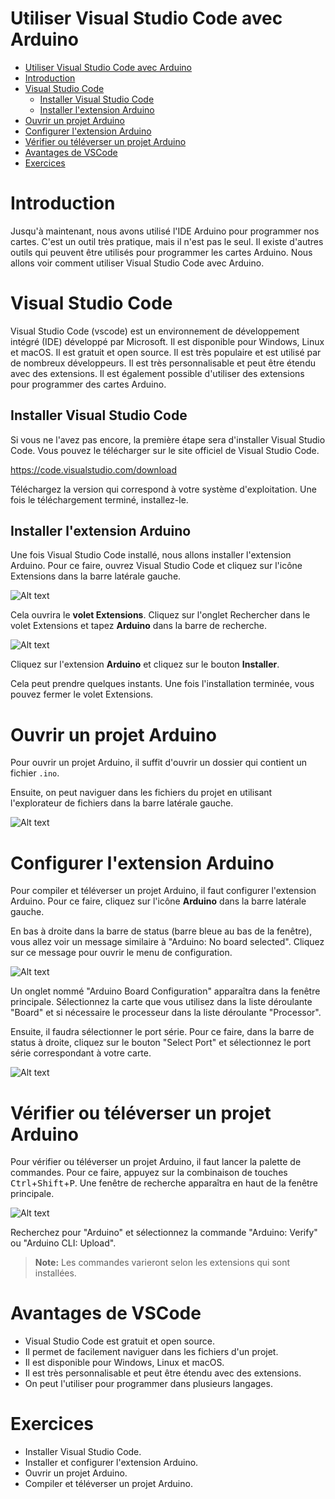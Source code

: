# Utiliser Visual Studio Code avec Arduino

- [Utiliser Visual Studio Code avec Arduino](#utiliser-visual-studio-code-avec-arduino)
- [Introduction](#introduction)
- [Visual Studio Code](#visual-studio-code)
  - [Installer Visual Studio Code](#installer-visual-studio-code)
  - [Installer l'extension Arduino](#installer-lextension-arduino)
- [Ouvrir un projet Arduino](#ouvrir-un-projet-arduino)
- [Configurer l'extension Arduino](#configurer-lextension-arduino)
- [Vérifier ou téléverser un projet Arduino](#vérifier-ou-téléverser-un-projet-arduino)
- [Avantages de VSCode](#avantages-de-vscode)
- [Exercices](#exercices)


# Introduction
Jusqu'à maintenant, nous avons utilisé l'IDE Arduino pour programmer nos cartes. C'est un outil très pratique, mais il n'est pas le seul. Il existe d'autres outils qui peuvent être utilisés pour programmer les cartes Arduino. Nous allons voir comment utiliser Visual Studio Code avec Arduino.

# Visual Studio Code
Visual Studio Code (vscode) est un environnement de développement intégré (IDE) développé par Microsoft. Il est disponible pour Windows, Linux et macOS. Il est gratuit et open source. Il est très populaire et est utilisé par de nombreux développeurs. Il est très personnalisable et peut être étendu avec des extensions. Il est également possible d'utiliser des extensions pour programmer des cartes Arduino.

## Installer Visual Studio Code
Si vous ne l'avez pas encore, la première étape sera d'installer Visual Studio Code. Vous pouvez le télécharger sur le site officiel de Visual Studio Code.

https://code.visualstudio.com/download

Téléchargez la version qui correspond à votre système d'exploitation. Une fois le téléchargement terminé, installez-le.

## Installer l'extension Arduino
Une fois Visual Studio Code installé, nous allons installer l'extension Arduino. Pour ce faire, ouvrez Visual Studio Code et cliquez sur l'icône Extensions dans la barre latérale gauche.

![Alt text](vscode_extension_btn.png)

Cela ouvrira le **volet Extensions**. Cliquez sur l'onglet Rechercher dans le volet Extensions et tapez **Arduino** dans la barre de recherche.

![Alt text](vscode_ext_search.gif)

Cliquez sur l'extension **Arduino** et cliquez sur le bouton **Installer**.

Cela peut prendre quelques instants. Une fois l'installation terminée, vous pouvez fermer le volet Extensions.

# Ouvrir un projet Arduino
Pour ouvrir un projet Arduino, il suffit d'ouvrir un dossier qui contient un fichier `.ino`.

Ensuite, on peut naviguer dans les fichiers du projet en utilisant l'explorateur de fichiers dans la barre latérale gauche.

![Alt text](vscode_explorer.png)

# Configurer l'extension Arduino
Pour compiler et téléverser un projet Arduino, il faut configurer l'extension Arduino. Pour ce faire, cliquez sur l'icône **Arduino** dans la barre latérale gauche.

En bas à droite dans la barre de status (barre bleue au bas de la fenêtre), vous allez voir un message similaire à "Arduino: No board selected". Cliquez sur ce message pour ouvrir le menu de configuration.

![Alt text](vsc_arduino_config.png)

Un onglet nommé "Arduino Board Configuration" apparaîtra dans la fenêtre principale. Sélectionnez la carte que vous utilisez dans la liste déroulante "Board" et si nécessaire le processeur dans la liste déroulante "Processor".

Ensuite, il faudra sélectionner le port série. Pour ce faire, dans la barre de status à droite, cliquez sur le bouton "Select Port" et sélectionnez le port série correspondant à votre carte.

![Alt text](vsc_arduino_port.png)

# Vérifier ou téléverser un projet Arduino
Pour vérifier ou téléverser un projet Arduino, il faut lancer la palette de commandes. Pour ce faire, appuyez sur la combinaison de touches <kbd>Ctrl</kbd>+<kbd>Shift</kbd>+<kbd>P</kbd>. Une fenêtre de recherche apparaîtra en haut de la fenêtre principale.

![Alt text](vsc_cmd_palette.png)

Recherchez pour "Arduino" et sélectionnez la commande "Arduino: Verify" ou "Arduino CLI: Upload".

> **Note:** Les commandes varieront selon les extensions qui sont installées.

# Avantages de VSCode
- Visual Studio Code est gratuit et open source.
- Il permet de facilement naviguer dans les fichiers d'un projet.
- Il est disponible pour Windows, Linux et macOS.
- Il est très personnalisable et peut être étendu avec des extensions.
- On peut l'utiliser pour programmer dans plusieurs langages.

# Exercices
- Installer Visual Studio Code.
- Installer et configurer l'extension Arduino.
- Ouvrir un projet Arduino.
- Compiler et téléverser un projet Arduino.


